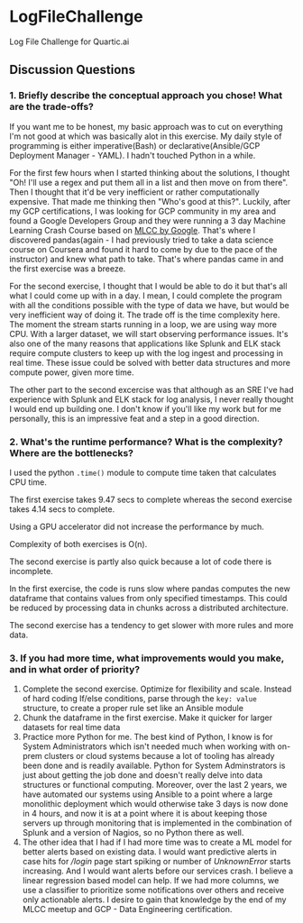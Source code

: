 # LogFileChallenge
Log File Challenge for Quartic.ai
## Discussion Questions

### 1.  Briefly describe the conceptual approach you chose! What are the trade-offs?
If you want me to be honest, my basic approach was to cut on everything I'm not good at which was basically alot in this exercise. My daily style of programming is  either imperative(Bash) or declarative(Ansible/GCP Deployment Manager - YAML). I hadn't touched Python in a while.

For the first few hours when I started thinking about the solutions, I thought "Oh! I'll use a regex and put them all in a list and then move on from there". Then I thought that it'd be very inefficient or rather computationally expensive. That made me thinking then "Who's good at this?". Luckily, after my GCP certifications, I was looking for GCP community in my area and found a Google Developers Group and they were running a 3 day Machine Learning Crash Course based on [MLCC by Google](https://developers.google.com/machine-learning/crash-course/). That's where I discovered pandas(again - I had previously tried to take a data science course on Coursera and found it hard to come by due to the pace of the instructor) and knew what path to take.  That's where pandas came in and the first exercise was a breeze.

For the second exercise, I thought that I would be able to do it but that's all what I could come up with in a day. I mean, I could complete the program with all the conditions possible with the type of data we have, but would be very inefficient way of doing it. The trade off is the time complexity here. The moment the stream starts running in a loop, we are using way more CPU. With a larger dataset, we will start observing performance issues. It's also one of the many reasons that applications like Splunk and ELK stack require compute clusters to keep up with the log ingest and processing in real time. These issue could be solved with better data structures and more compute power, given more time. 

The other part to the second excercise was that although as an SRE I've had experience with Splunk and ELK stack for log analysis, I never really thought I would end up building one. I don't know if you'll like my work but for me personally, this is an impressive feat and a step in a good direction.

### 2.  What's the runtime performance? What is the complexity? Where are the bottlenecks?
I used the python `.time()` module to compute time taken that calculates CPU time.

The first exercise takes 9.47 secs to complete whereas the second exercise takes 4.14 secs to complete.

Using a GPU accelerator did not increase the performance by much. 

Complexity of both exercises is O(n).

The second exercise is partly also quick because a lot of code there is incomplete.

In the first exercise, the code is runs slow where pandas computes the new dataframe that contains values from only specified timestamps. This could be reduced by processing data in chunks across a distributed architecture.

The second exercise has a tendency to get slower with more rules and more data.

### 3. If you had more time, what improvements would you make, and in what order of priority?
1.   Complete the second exercise. Optimize for flexibility and scale. Instead of hard coding If/else conditions, parse through the `key: value` structure, to create a proper rule set like an Ansible module
2.   Chunk the dataframe in the first exercise. Make it quicker for larger datasets for real time data
3. Practice more Python for me. The best kind of Python, I know is for System Administrators which isn't needed much when working with on-prem clusters or cloud systems because a lot of tooling has already been done and is readily available. Python for System Adminstrators is just about getting the job done and doesn't really delve into data structures or functional computing. Moreover, over the last 2 years, we have automated our systems using Ansible to a point where a large monolithic deployment which would otherwise take 3 days is now done in 4 hours, and now it is at a point where it is about keeping those servers up through monitoring that is implemented in the combination of Splunk and a version of Nagios, so no Python there as well.
4. The other idea that I had if I had more time was to create a ML model for better alerts based on existing data. I would want predictive alerts in case hits for */login* page start spiking or number of *UnknownError* starts increasing. And I would want alerts before our services crash. I believe a linear regression based model can help. If we had more columns, we use a classifier to prioritize some notifications over others and receive only actionable alerts. I desire to gain that knowledge by the end of my MLCC meetup and GCP - Data Engineering certification.

